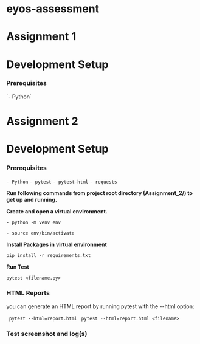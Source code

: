 # eyos-assessment
# Assignment 1
# Development Setup

<h3>Prerequisites</h3>
`- Python`

# Assignment 2
# Development Setup



<h3>Prerequisites</h3>

`- Python`
`- pytest`
`- pytest-html`
`- requests`

**Run following commands from project root directory (Assignment_2/) to get up and running.**

**Create and open a virtual environment.**

`- python -m venv env`

`- source env/bin/activate`

**Install Packages in virtual environment**

`pip install -r requirements.txt`

**Run Test**

`pytest <filename.py>`

### HTML Reports
 
 you can generate an HTML report by running pytest with the --html option:
 
 ` pytest --html=report.html`
 ` pytest --html=report.html <filename>`
 

### Test screenshot and log(s)
